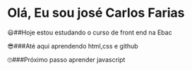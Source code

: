 # Olá, Eu sou josé Carlos Farias

😃##Hoje  estou estudando o curso de front end na Ebac

😎###Até aqui aprendendo html,css e github

🙄###Próximo passo aprender javascript



<!---
fariascarlos/fariascarlos is a ✨ special ✨ repository because its `README.md` (this file) appears on your GitHub profile.
You can click the Preview link to take a look at your changes.
--->
